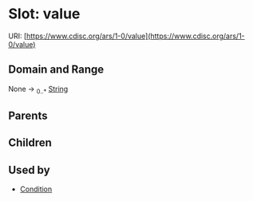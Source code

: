 
# Slot: value




URI: [https://www.cdisc.org/ars/1-0/value](https://www.cdisc.org/ars/1-0/value)


## Domain and Range

None &#8594;  <sub>0..\*</sub> [String](types/String.md)

## Parents


## Children


## Used by

 * [Condition](Condition.md)
